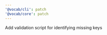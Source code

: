 ```yaml
---
'@vocab/cli': patch
'@vocab/core': patch
---
```


Add validation script for identifying missing keys
